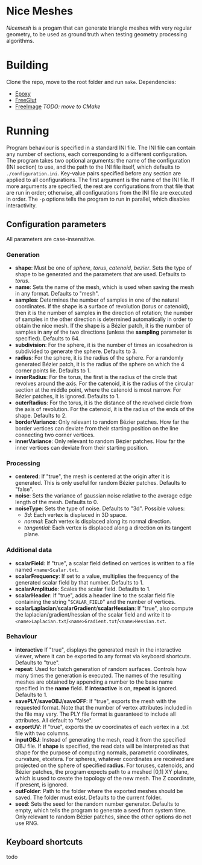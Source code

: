 # Nice Meshes
*Nicemesh* is a progam that can generate triangle meshes with very regular geometry, to be used as ground truth when testing geometry processing algorithms.

# Building
Clone the repo, move to the root folder and run `make`.
Dependencies:
- [Epoxy](https://github.com/anholt/libepoxy)
- [FreeGlut](https://freeglut.sourceforge.net/)
- [FreeImage](https://freeimage.sourceforge.io/)
*TODO: move to CMake*

# Running
Program behaviour is specified in a standard INI file. The INI file can contain any number of sections, each corresponding to a different configuration. The program takes two optional arguments: the name of the configuration (INI section) to use, and the path to the INI file itself, which defaults to `./configuration.ini`. Key-value pairs specified before any section are applied to all configurations.
The first argument is the name of the INI file. If more arguments are specified, the rest are configurations from that file that are run in order; otherwise, all configurations from the INI file are executed in order. The `-p` options tells the program to run in parallel, which disables interactivity.

## Configuration parameters
All parameters are case-insensitive.

### Generation
- **shape**: Must be one of *sphere*, *torus*, *catenoid*, *bezier*. Sets the type of shape to be generated and the parameters that are used. Defaults to *torus*.
- **name**: Sets the name of the mesh, which is used when saving the mesh in any format. Defaults to "mesh".
- **samples**: Determines the number of samples in one of the natural coordinates. If the shape is a surface of revolution (torus or catenoid), then it is the number of samples in the direction of rotation; the number of samples in the other direction is determined automatically in order to obtain the nice mesh. If the shape is a Bézier patch, it is the number of samples in any of the two directions (unless the **sampling** parameter is specified). Defaults to 64.
- **subdivision**: For the sphere, it is the number of times an icosahedron is subdivided to generate the sphere. Defaults to 3.
- **radius**: For the sphere, it is the radius of the sphere. For a randomly generated Bézier patch, it is the radius of the sphere on which the 4 corner points lie. Defaults to 1.
- **innerRadius**: For the torus, the first is the radius of the circle that revolves around the axis. For the catenoid, it is the radius of the circular section at the middle point, where the catenoid is most narrow. For Bézier patches, it is ignored. Defaults to 1.
- **outerRadius**: For the torus, it is the distance of the revolved circle from the axis of revolution. For the catenoid, it is the radius of the ends of the shape. Defaults to 2.
- **borderVariance**: Only relevant to random Bézier patches. How far the border vertices can deviate from their starting position on the line connecting two corner vertices.
- **innerVariance**: Only relevant to random Bézier patches. How far the inner vertices can deviate from their starting position.

### Processing
- **centered**: If "true", the mesh is centered at the origin after it is generated. This is only useful for random Bézier patches. Defaults to "false".
- **noise**: Sets the variance of gaussian noise relative to the average edge length of the mesh. Defaults to 0.
- **noiseType**: Sets the type of noise. Defaults to "3d". Possible values:
    - *3d*: Each vertex is displaced in 3D space.
    - *normal*: Each vertex is displaced along its normal direction.
    - *tangential*: Each vertex is displaced along a direction on its tangent plane.

### Additional data
- **scalarField**: If "true", a scalar field defined on vertices is written to a file named `<name>Scalar.txt`.
- **scalarFrequency**: If set to a value, multiplies the frequency of the generated scalar field by that number. Defaults to 1.
- **scalarAmplitude**: Scales the scalar field. Defaults to 1.
- **scalarHeader**: If "true", adds a header line to the scalar field file containing the string "`SCALAR_FIELD`" and the number of vertices.
- **scalarLaplacian**/**scalarGradient**/**scalarHessian**: If "true", also compute the laplacian/gradient/hessian of the scalar field and write it to `<name>Laplacian.txt`/`<name>Gradient.txt`/`<name>Hessian.txt`.

### Behaviour
- **interactive** If "true", displays the generated mesh in the interactive viewer, where it can be exported to any format via keyboard shortcuts. Defaults to "true".
- **repeat**: Used for batch generation of random surfaces. Controls how many times the generation is executed. The names of the resulting meshes are obtained by appending a number to the base name specified in the **name** field. If **interactive** is on, **repeat** is ignored. Defaults to 1.
- **savePLY**/**saveOBJ**/**saveOFF**: If "true", exports the mesh with the requested format. Note that the number of vertex attributes included in the file may vary. The PLY file format is guaranteed to include all attributes. All default to "false".
- **exportUV**: If "true", exports the uv coordinates of each vertex in a .txt file with two columns.
- **inputOBJ**: Instead of generating the mesh, read it from the specified OBJ file. If **shape** is specified, the read data will be interpreted as that shape for the purpose of computing normals, parametric coordinates, curvature, etcetera. For spheres, whatever coordinates are received are projected on the sphere of specified **radius**. For toruses, catenoids, and Bézier patches, the program expects path to a meshed \[0,1\] XY plane, which is used to create the topology of the new mesh. The Z coordinate, if present, is ignored.
- **outFolder**: Path to the folder where the exported meshes should be saved. The folder must exist. Defaults to the current folder.
- **seed**: Sets the seed for the random number generator. Defaults to empty, which tells the program to generate a seed from system time. Only relevant to random Bézier patches, since the other options do not use RNG.

## Keyboard shortcuts
todo